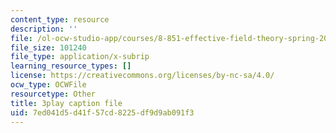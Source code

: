 ```yaml
---
content_type: resource
description: ''
file: /ol-ocw-studio-app/courses/8-851-effective-field-theory-spring-2013/7ed041d5d41f57cd8225df9d9ab091f3_hAFnqX7diSU.vtt
file_size: 101240
file_type: application/x-subrip
learning_resource_types: []
license: https://creativecommons.org/licenses/by-nc-sa/4.0/
ocw_type: OCWFile
resourcetype: Other
title: 3play caption file
uid: 7ed041d5-d41f-57cd-8225-df9d9ab091f3
---
```

